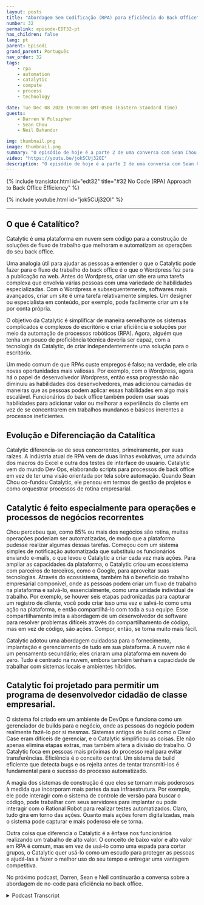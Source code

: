 ```yaml
---
layout: posts
title: "Abordagem Sem Codificação (RPA) para Eficiência do Back Office"
number: 32
permalink: episode-EDT32-pt
has_children: false
lang: pt
parent: Episodi
grand_parent: Português
nav_order: 32
tags:
    - rpa
    - automation
    - catalytic
    - compute
    - process
    - technology

date: Tue Dec 08 2020 19:00:00 GMT-0500 (Eastern Standard Time)
guests:
    - Darren W Pulsipher
    - Sean Chou
    - Neil Bahandur

img: thumbnail.png
image: thumbnail.png
summary: "O episódio de hoje é a parte 2 de uma conversa com Sean Chou, CEO da Catalytic, e Neil Bahadur, Chefe de Parcerias da Catalytic. Eles falam com Darren sobre sua abordagem de "no-code" para eficiência de escritório com uma plataforma que utiliza tecnologia de RPA e IA."
video: "https://youtu.be/jok5CUj32OI"
description: "O episódio de hoje é a parte 2 de uma conversa com Sean Chou, CEO da Catalytic, e Neil Bahadur, Chefe de Parcerias da Catalytic. Eles falam com Darren sobre sua abordagem de "no-code" para eficiência de escritório com uma plataforma que utiliza tecnologia de RPA e IA."
---
```


<div>
{% include transistor.html id="edt32" title="#32 No Code (RPA) Approach to Back Office Efficiency" %}

{% include youtube.html id="jok5CUj32OI" %}
</div>

---

## O que é Catalítico?

Catalytic é uma plataforma em nuvem sem código para a construção de soluções de fluxo de trabalho que melhoram e automatizam as operações do seu back office.

Uma analogia útil para ajudar as pessoas a entender o que o Catalytic pode fazer para o fluxo de trabalho do back office é o que o Wordpress fez para a publicação na web. Antes do Wordpress, criar um site era uma tarefa complexa que envolvia várias pessoas com uma variedade de habilidades especializadas. Com o Wordpress e subsequentemente, softwares mais avançados, criar um site é uma tarefa relativamente simples. Um designer ou especialista em conteúdo, por exemplo, pode facilmente criar um site por conta própria.

O objetivo da Catalytic é simplificar de maneira semelhante os sistemas complicados e complexos do escritório e criar eficiência e soluções por meio da automação de processos robóticos (RPA). Agora, alguém que tenha um pouco de proficiência técnica deveria ser capaz, com a tecnologia da Catalytic, de criar independentemente uma solução para o escritório.

Um medo comum de que RPAs custe empregos é falso; na verdade, ele cria novas oportunidades mais valiosas. Por exemplo, com o Wordpress, agora há o papel de desenvolvedor Wordpress, então essa progressão não diminuiu as habilidades dos desenvolvedores, mas adicionou camadas de maneiras que as pessoas podem aplicar essas habilidades em algo mais escalável. Funcionários do back office também podem usar suas habilidades para adicionar valor ou melhorar a experiência do cliente em vez de se concentrarem em trabalhos mundanos e básicos inerentes a processos ineficientes.

## Evolução e Diferenciação da Catalítica

Catalytic diferencia-se de seus concorrentes, primeiramente, por suas raízes. A indústria atual de RPA vem de duas linhas evolutivas, uma advinda dos macros do Excel e outra dos testes de interface do usuário. Catalytic vem do mundo Dev Ops, elaborando scripts para processos de back office em vez de ter uma visão orientada por tela sobre automação. Quando Sean Chou co-fundou Catalytic, ele pensou em termos de gestão de projetos e como orquestrar processos de rotina empresarial.

## Catalytic é feito especialmente para operações e processos de negócios recorrentes

Chou percebeu que, como 85% ou mais dos negócios são rotina, muitas operações poderiam ser automatizadas, de modo que a plataforma pudesse realizar algumas dessas tarefas. Começou com um sistema simples de notificação automatizada que substituiu os funcionários enviando e-mails, o que levou o Catalytic a criar cada vez mais ações. Para ampliar as capacidades da plataforma, o Catalytic criou um ecossistema com parceiros de terceiros, como o Google, para aproveitar suas tecnologias. Através do ecossistema, também há o benefício do trabalho empresarial componível, onde as pessoas podem criar um fluxo de trabalho na plataforma e salvá-lo, essencialmente, como uma unidade individual de trabalho. Por exemplo, se houver seis etapas padronizadas para capturar um registro de cliente, você pode criar isso uma vez e salvá-lo como uma ação na plataforma, e então compartilhá-lo com toda a sua equipe. Esse compartilhamento imita a abordagem de um desenvolvedor de software para resolver problemas difíceis através do compartilhamento de código, mas em vez de código, são ações. Compor, então, se torna muito mais fácil.

Catalytic adotou uma abordagem cuidadosa para o fornecimento, implantação e gerenciamento de tudo em sua plataforma. A nuvem não é um pensamento secundário; eles criaram uma plataforma em nuvem do zero. Tudo é centrado na nuvem, embora também tenham a capacidade de trabalhar com sistemas locais e ambientes híbridos.

## Catalytic foi projetado para permitir um programa de desenvolvedor cidadão de classe empresarial.

O sistema foi criado em um ambiente de DevOps e funciona como um gerenciador de builds para o negócio, onde as pessoas do negócio podem realmente fazê-lo por si mesmas. Sistemas antigos de build como o Clear Case eram difíceis de gerenciar, e o Catalytic simplificou as coisas. Ele não apenas elimina etapas extras, mas também altera a divisão do trabalho. O Catalytic foca em pessoas mais próximas do processo real para evitar transferências. Eficiência é o conceito central. Um sistema de build eficiente que detecta bugs e os rejeita antes de tentar transmiti-los é fundamental para o sucesso do processo automatizado.

A magia dos sistemas de construção é que eles se tornam mais poderosos à medida que incorporam mais partes da sua infraestrutura. Por exemplo, ele pode interagir com o sistema de controle de versão para buscar o código, pode trabalhar com seus servidores para implantar ou pode interagir com o Rational Robot para realizar testes automatizados. Claro, tudo gira em torno das ações. Quanto mais ações forem digitalizadas, mais o sistema pode capturar e mais poderoso ele se torna.

Outra coisa que diferencia o Catalytic é a ênfase nos funcionários realizando um trabalho de alto valor. O conceito de baixo valor e alto valor em RPA é comum, mas em vez de usá-lo como uma espada para cortar grupos, o Catalytic quer usá-lo como um escudo para proteger as pessoas e ajudá-las a fazer o melhor uso do seu tempo e entregar uma vantagem competitiva.

No próximo podcast, Darren, Sean e Neil continuarão a conversa sobre a abordagem de no-code para eficiência no back office.



<details>
<summary> Podcast Transcript </summary>

<p></p>

</details>

